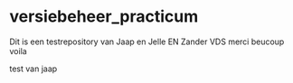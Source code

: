 # versiebeheer_practicum
Dit is een testrepository van Jaap en Jelle EN Zander VDS
merci
beucoup voila

test van jaap